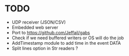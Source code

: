 # TODO

-   UDP receiver (JSON/CSV)
-   Embedded web server
-   Port to https://github.com/Jeffail/gabs
-   Check if we need buffered writers or OS will do the job
-   AddTimestamp module to add time in the event DATA
-   Split lines option in Str readers ?
